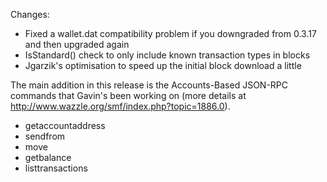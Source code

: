Changes:
* Fixed a wallet.dat compatibility problem if you downgraded from 0.3.17 and then upgraded again
* IsStandard() check to only include known transaction types in blocks
* Jgarzik's optimisation to speed up the initial block download a little

The main addition in this release is the Accounts-Based JSON-RPC commands that Gavin's been working on (more details at http://www.wazzle.org/smf/index.php?topic=1886.0).  
* getaccountaddress
* sendfrom
* move
* getbalance
* listtransactions
